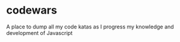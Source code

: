 # codewars
A place to dump all my code katas as I progress my knowledge and development of Javascript
